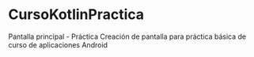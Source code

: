 # CursoKotlinPractica
Pantalla principal - Práctica
Creación de pantalla para práctica básica de curso de aplicaciones Android
